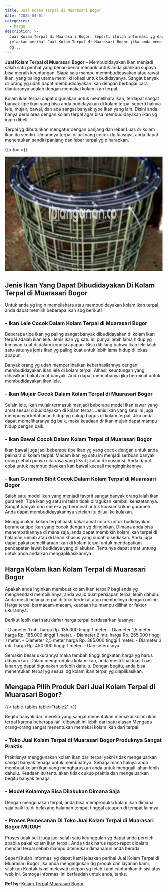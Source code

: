 ```yaml
---
title: Jual Kolam Terpal di Muarasari Bogor
date: '2025-04-01'
categories:
  - harga
description: >-
  Jual Kolam Terpal di Muarasari Bogor. Seperti itulah informasi yg dapat kami
  jelaskan perihal Jual Kolam Terpal di Muarasari Bogor jika anda menginginkan
  dg...
---
```


**Jual Kolam Terpal di Muarasari Bogor** – Membudidayakan ikan menjadi salah satu perihal yang benar-benar menarik untuk anda jalankan supaya bisa meraih keuntungan. Siapa saja mampu memmbudidayakan atau rawat ikan, yang paling utama memiliki lokasi untuk budidayanya. Sangat banyak dr orang yg udah dapat membudidayakan ikan dengan berbagai cara, diantaranya adalah dengan memakai kolam ikan terpal.

Kolam ikan terpal dapat digunakan untuk memelihara ikan, terdapat sangat banyak tipe ikan yang bisa anda budidayakan di kolam terpal seperti halnya lele, mujair, bawal, dan ada sangat banyak type ikan yang lain. Disini anda hanya perlu area dengan kolam terpal agar bisa membudidayakan ikan yg ingin dibeli.

Terpal yg dibutuhkan mengatur dengan panjang dan lebar Luas dr kolam ikan itu sendiri. Umumnya terpal dijual yang cocok dg luasnya, anda dapat menentukan sendiri panjang dan lebar terpal yg diharapkan.

{{< toc >}}

![Jual Kolam Terpal di Muarasari Bogor](/images/jual-kolam-terpal-60.png)

## Jenis Ikan Yang Dapat Dibudidayakan Di Kolam Terpal di Muarasari Bogor

Untuk anda yg ingin memeliahara atau membudidayakan kolam ikan terpal, anda dapat memilih beberapa ikan sbg berikut!

### \- Ikan Lele Cocok Dalam Kolam Terpal di Muarasari Bogor

Beberapa tipe ikan yg paling sangat banyak dibudidayakan di kolam ikan terpal adalah ikan lele. Jenis ikan yg satu ini punyai lebih lama hidup yg lumayan kuat di dalam kondisi apapun. Bisa dibilang bahwa ikan lele ialah satu-satunya jenis ikan yg paling kuat untuk lebih lama hidup di lokasi apapun.

Banyak orang yg udah memperlihatkan keberhasilannya dengan membudidayakan ikan lele di kolam terpal. Alhasil keuntungan yang dihasilkan bakal amat banyak. Anda dapat mencobanya jika berminat untuk membudidayakan ikan lele.

### \- Ikan Mujair Cocok Dalam Kolam Terpal di Muarasari Bogor

Selain lele, ikan mujair termasuk menjadi beberapa model ikan tawar yang amat sesuai dibudidayakan di kolam terpal. Jenis ikan yang satu ini juga mempunyai ketahanan hidup yg cukup bagus di kolam terpal. Jika anda dapat memeliharanya dg baik, maka keadaan dr ikan mujair dapat mampu hidup dengan baik.

### \- Ikan Bawal Cocok Dalam Kolam Terpal di Muarasari Bogor

Ikan bawal juga jadi beberapa tipe ikan yg yang cocok dengan untuk anda pelihara di kolam terpal. Macam ikan yg satu ini menjadi serbuan banyak orang sebab punya cita rasa yang lezat jikalau dikonsumsi. Anda dapat coba untuk membudidayakan kan bawal kecuali menginginkannya.

### \- Ikan Gurameh Bibit Cocok Dalam Kolam Terpal di Muarasari Bogor

Salah satu model ikan yang menjadi favorit sangat banyak orang ialah ikan gurameh. Tipe ikan yg satu ini telah tidak diragukan kembali kelezatannya. Sangat banyak dari mereka yg berminat untuk konsumsi ikan gurameh. Anda dapat membudidayakannya setelah itu dijual ke kulakan.

Menggunakan kolam terpal pasti bakal amat cocok untuk budidayakan beraneka tipe ikan yang cocok dengan yg diinginkan. Dimana anda bisa menempatkannya di mana saja, anda dapat membikin kolam ikan terpal di halaman rumah atau di lahan khusus yang sudah disediakan. Anda juga dapat pakai pemeliharaan ikan di kolam terpal untuk mendapatkan pendapatan lewat budidaya yang dilakukan. Tentunya dapat amat untung untuk anda andaikan mengaplikasikannya.

## Harga Kolam Ikan Kolam Terpal di Muarasari Bogor

Apakah anda inginkan membuat kolam ikan terpal? bagi anda yg menghendaki membikinnya, anda wajib buat persiapan terpal lebih dahulu. Anda mesti belanja terpal di toko terdekat atau membelinya dengan online. Harga terpal bermacam-macam, keadaan itu mampu dilihat dr faktor ukurannya.

Berikut lebih dari satu daftar harga terpal berdasarkan luasnya:

\- Diameter 1 mtr. harga Rp. 135.000 tinggi 1 meter. - Diameter 1,5 meter harga Rp. 185.000 tinggi 1 meter. - Diameter 2 mtr. harga Rp. 255.000 tinggi 1 meter. - Diameter 2,5 meter harga Rp. 385.000 tinggi 1 meter. - Diameter 3 mtr. harga Rp. 450.000 tinggi 1 meter. - Dan seterusnya.

Semakin besar ukurannya maka tambah tinggi tingkatan harga yg harus dibayarkan. Dalam memproduksi kolam ikan, anda mesti lihat luas Luas lahan yg dapat digunakan terlebih dahulu. Dengan begitu, anda bisa menentukan terpal yg sesuai dg kolam ikan terpal yg diaplikasikan.

## Mengapa Pilih Produk Dari Jual Kolam Terpal di Muarasari Bogor?

{{< table-tables table="table2" >}}

Begitu banyak dari mereka yang sangat menentukan memakai kolam ikan terpal karena beberapa hal. dibawah ini lebih dari satu alasan Mengapa orang-orang sangat menentukan memakai kolam ikan dari terpal!

### \- Toko Jual Kolam Terpal di Muarasari Bogor Produknya Sangat Praktis

Praktisnya menggunakan kolam ikan dari terpal yakni tidak mengeluarkan sangat banyak tenaga untuk membuatnya. Sebagaimana halnya anda membuat kolam ikan yang mengharuskan anda untuk menggali lahan lebih dahulu. Keadaan itu tentu akan tidak cukup praktis dan mengeluarkan begitu banyak tenaga.

### \- Model Kolamnya Bisa Dilakukan Dimana Saja

Dengan mengunakan terpal, anda bisa memproduksi kolam ikan dimana saja baik itu di belakang halaman tempat tinggal ataupun di tempat lainnya.

### \- Proses Pemesanan Di Toko Jual Kolam Terpal di Muarasari Bogor MUDAH

Proses tidak sulit juga jadi salah satu keunggulan yg dapat anda peroleh apabila pakai kolam ikan terpal. Anda tidak harus repot-repot didalam mencari terpal sebab mampu ditemukan dimanapun anda berada.

Seperti itulah informasi yg dapat kami jelaskan perihal Jual Kolam Terpal di Muarasari Bogor jika anda menginginkan dg produk dan layanan kami, silahkan Kontak kami melewati telepon yg telah kami cantumkan di sisi atas web ini. Semoga informasi ini berfaedah untuk anda, tanks.

**Ref by:** [Kolam Terpal Muarasari Bogor](https://id.wikipedia.org/wiki/Kolam)
